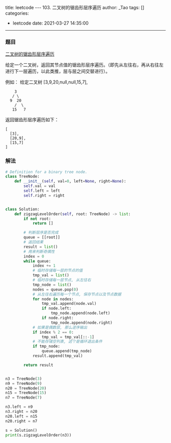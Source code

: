 title: leetcode --- 103. 二叉树的锯齿形层序遍历
author: _Tao
tags: []
categories:
  - leetcode
date: 2021-03-27 14:35:00
---
### 题目

[二叉树的锯齿形层序遍历](https://leetcode-cn.com/problems/binary-tree-zigzag-level-order-traversal)

给定一个二叉树，返回其节点值的锯齿形层序遍历。（即先从左往右，再从右往左进行下一层遍历，以此类推，层与层之间交替进行）。

例如：
给定二叉树 [3,9,20,null,null,15,7],
```
    3
   / \
  9  20
    /  \
   15   7
```
返回锯齿形层序遍历如下：
```
[
  [3],
  [20,9],
  [15,7]
]
```

### 解法
```python
# Definition for a binary tree node.
class TreeNode:
    def __init__(self, val=0, left=None, right=None):
        self.val = val
        self.left = left
        self.right = right


class Solution:
    def zigzagLevelOrder(self, root: TreeNode) -> list:
        if not root:
            return []

        # 判断层序是否完成
        queue = [[root]]
        # 返回结果
        result = list()
        # 用来判断奇偶性
        index = 0
        while queue:
            index += 1
            # 临时存储每一层的节点的值
            tmp_val = list()
            # 临时存储每一层节点, 从左往右
            tmp_node = list()
            nodes = queue.pop(0)
            # 从左往右遍历每一个节点, 保存节点以及节点数据
            for node in nodes:
                tmp_val.append(node.val)
                if node.left:
                    tmp_node.append(node.left)
                if node.right:
                    tmp_node.append(node.right)
            # 如果是偶数层, 那么逆序输出
            if index % 2 == 0:
                tmp_val = tmp_val[::-1]
            # 不能存储空列表, 这个是循环退出条件
            if tmp_node:
                queue.append(tmp_node)
            result.append(tmp_val)

        return result


n3 = TreeNode(3)
n9 = TreeNode(9)
n20 = TreeNode(20)
n15 = TreeNode(15)
n7 = TreeNode(7)

n3.left = n9
n3.right = n20
n20.left = n15
n20.right = n7

s = Solution()
print(s.zigzagLevelOrder(n3))

```